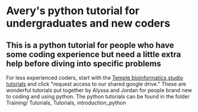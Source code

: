 # Avery's python tutorial for undergraduates and new coders

## This is a python tutorial for people who have some coding experience but need a little extra help before diving into specific problems

For less experienced coders, start with the [Temple bioinformatics studio tutorials](https://tubioinfostudio.github.io/) and click "request access to our shared google drive."
These are wonderful tutorials put together by Alyssa and Jordan for people brand new to coding and using python. 
The python tutorials can be found in the folder Training/ Tutorials, Tutorials, introduction_python
